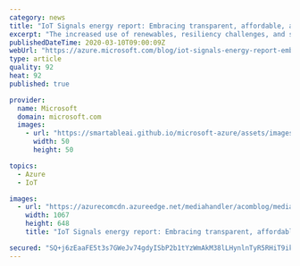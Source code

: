 ```yaml
---
category: news
title: "IoT Signals energy report: Embracing transparent, affordable, and sustainable energy"
excerpt: "The increased use of renewables, resiliency challenges, and sustainability concerns are all disrupting the energy industry today. New technologies are accelerating the way we source, store, and distribute energy. With IoT, we can gain new insights about the physical world that enables us to optimize"
publishedDateTime: 2020-03-10T09:00:09Z
webUrl: "https://azure.microsoft.com/blog/iot-signals-energy-report-embracing-transparent-affordable-and-sustainable-energy/"
type: article
quality: 92
heat: 92
published: true

provider:
  name: Microsoft
  domain: microsoft.com
  images:
    - url: "https://smartableai.github.io/microsoft-azure/assets/images/organizations/microsoft.com-50x50.jpg"
      width: 50
      height: 50

topics:
  - Azure
  - IoT

images:
  - url: "https://azurecomcdn.azureedge.net/mediahandler/acomblog/media/Default/blog/e1cd549d-40f6-4e00-b8d2-8b7b1d558d66.png"
    width: 1067
    height: 648
    title: "IoT Signals energy report: Embracing transparent, affordable, and sustainable energy"

secured: "SQ+j6zEaaFE5t3s7GWeJv74gdyISbP2b1tYzWmAkM38lLHynlnTyR5RHiT9ikUZRfmwaBVISk3e0TrFAWoJ0fTbDetBOJJHYsg+OVixQ4gV72q129wjlbegf3q2Vf/e6/WHtYLV1VUVh7A0vULzOFd/oQPCWJ4b/EHsBlBkJfZ2MQoZOU11AHsb2NFNSZBa18VX2QvUgddlmAtSxMWaahYXqAcIDuanDNPuiTBPueN6T3n3Ice+jXl86CplsI0i5SzZf0zAAc0T6rYldO3CMSjB5QN47rVa329WG59BR+Y/eQrb4Pb+xfzf8PCrCT7dSwNP6W/9zCXh9kpHBvMAsIA==;CKyTW15rLeyajRqTPHoI/A=="
---
```


